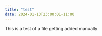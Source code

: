 ```yaml
---
title: "test"
date: 2024-01-13T23:00:01+11:00
---
```

This is a test of a file getting added manually
